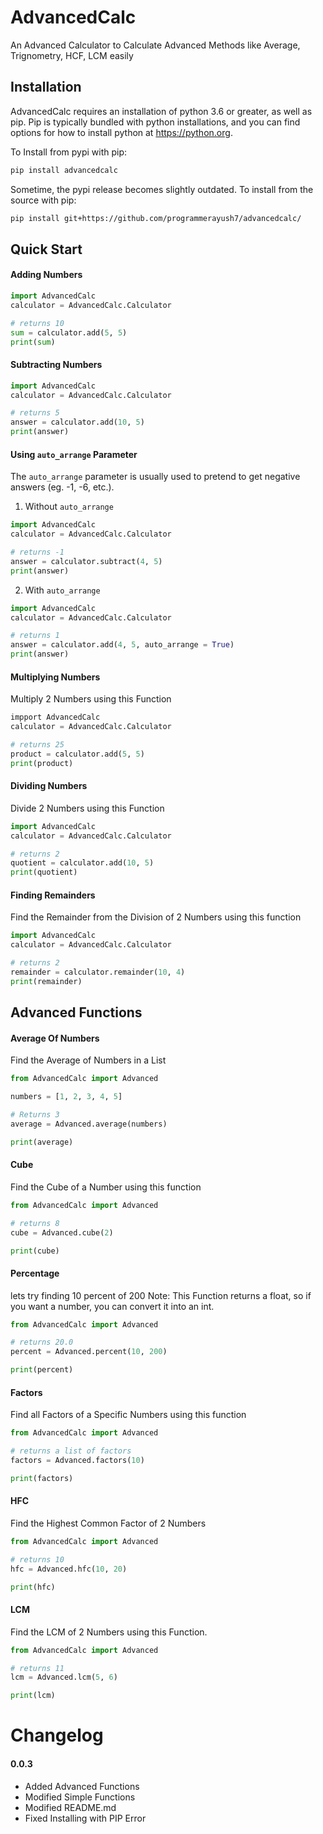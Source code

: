 # AdvancedCalc
An Advanced Calculator to Calculate Advanced Methods like Average, Trignometry, HCF, LCM easily

## Installation
AdvancedCalc requires an installation of python 3.6 or greater, as well as pip. Pip is typically bundled with python installations, and you can find options for how to install python at https://python.org.

To Install from pypi with pip:
```bash
pip install advancedcalc
```
Sometime, the pypi release becomes slightly outdated. To install from the source with pip:
```bash
pip install git+https://github.com/programmerayush7/advancedcalc/
```

## Quick Start

#### Adding Numbers
```python
import AdvancedCalc
calculator = AdvancedCalc.Calculator

# returns 10
sum = calculator.add(5, 5)
print(sum)
```

#### Subtracting Numbers
```python
import AdvancedCalc
calculator = AdvancedCalc.Calculator

# returns 5
answer = calculator.add(10, 5)
print(answer)
```

#### Using `auto_arrange` Parameter
The `auto_arrange` parameter is usually used to pretend to get negative answers (eg. -1, -6, etc.). 

1. Without `auto_arrange`
```python
import AdvancedCalc
calculator = AdvancedCalc.Calculator

# returns -1
answer = calculator.subtract(4, 5)
print(answer)
```
2. With `auto_arrange`
```python
import AdvancedCalc
calculator = AdvancedCalc.Calculator

# returns 1
answer = calculator.add(4, 5, auto_arrange = True)
print(answer)
```

#### Multiplying Numbers
Multiply 2 Numbers using this Function
```python
impport AdvancedCalc
calculator = AdvancedCalc.Calculator

# returns 25
product = calculator.add(5, 5)
print(product)
```

#### Dividing Numbers
Divide 2 Numbers using this Function

```python
import AdvancedCalc
calculator = AdvancedCalc.Calculator

# returns 2
quotient = calculator.add(10, 5)
print(quotient)
```

#### Finding Remainders
Find the Remainder from the Division of 2 Numbers using this function

```python
import AdvancedCalc
calculator = AdvancedCalc.Calculator

# returns 2
remainder = calculator.remainder(10, 4)
print(remainder)
```

## Advanced Functions

#### Average Of Numbers
Find the Average of Numbers in a List

```python
from AdvancedCalc import Advanced

numbers = [1, 2, 3, 4, 5]

# Returns 3
average = Advanced.average(numbers)

print(average)
```

#### Cube
Find the Cube of a Number using this function
```python
from AdvancedCalc import Advanced

# returns 8
cube = Advanced.cube(2)

print(cube)
```

#### Percentage
lets try finding 10 percent of 200
Note: This Function returns a float, so if you want a number, you can convert it into an int.

```python
from AdvancedCalc import Advanced

# returns 20.0
percent = Advanced.percent(10, 200)

print(percent)
```

#### Factors
Find all Factors of a Specific Numbers using this function

```python
from AdvancedCalc import Advanced

# returns a list of factors
factors = Advanced.factors(10)

print(factors)
```

#### HFC
Find the Highest Common Factor of 2 Numbers

```python
from AdvancedCalc import Advanced

# returns 10
hfc = Advanced.hfc(10, 20)

print(hfc)
```

#### LCM
Find the LCM of 2 Numbers using this Function.

```python
from AdvancedCalc import Advanced

# returns 11
lcm = Advanced.lcm(5, 6)

print(lcm)
```

# Changelog

#### 0.0.3
- Added Advanced Functions
- Modified Simple Functions
- Modified README.md
- Fixed Installing with PIP Error
